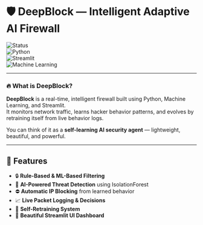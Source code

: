 # 🛡️ DeepBlock — Intelligent Adaptive AI Firewall

![Status](https://img.shields.io/badge/status-Active-brightgreen)  
![Python](https://img.shields.io/badge/Python-3.9%2B-blue?logo=python)  
![Streamlit](https://img.shields.io/badge/Streamlit-UI-red?logo=streamlit)  
![Machine Learning](https://img.shields.io/badge/AI-IsolationForest-9cf)

---

### 🔥 What is DeepBlock?

**DeepBlock** is a real-time, intelligent firewall built using Python, Machine Learning, and Streamlit.  
It monitors network traffic, learns hacker behavior patterns, and evolves by retraining itself from live behavior logs.

You can think of it as a **self-learning AI security agent** — lightweight, beautiful, and powerful.

---

## 🚀 Features

- 🔒 **Rule-Based & ML-Based Filtering**
- 🤖 **AI-Powered Threat Detection** using IsolationForest
- ⛔ **Automatic IP Blocking** from learned behavior
- 📈 **Live Packet Logging & Decisions**
- 🔁 **Self-Retraining System**
- 🧠 **Beautiful Streamlit UI Dashboard**



